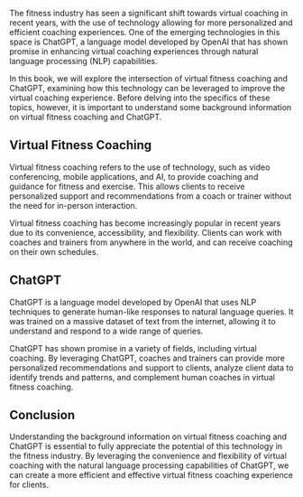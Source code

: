 

The fitness industry has seen a significant shift towards virtual coaching in recent years, with the use of technology allowing for more personalized and efficient coaching experiences. One of the emerging technologies in this space is ChatGPT, a language model developed by OpenAI that has shown promise in enhancing virtual coaching experiences through natural language processing (NLP) capabilities.

In this book, we will explore the intersection of virtual fitness coaching and ChatGPT, examining how this technology can be leveraged to improve the virtual coaching experience. Before delving into the specifics of these topics, however, it is important to understand some background information on virtual fitness coaching and ChatGPT.

Virtual Fitness Coaching
------------------------

Virtual fitness coaching refers to the use of technology, such as video conferencing, mobile applications, and AI, to provide coaching and guidance for fitness and exercise. This allows clients to receive personalized support and recommendations from a coach or trainer without the need for in-person interaction.

Virtual fitness coaching has become increasingly popular in recent years due to its convenience, accessibility, and flexibility. Clients can work with coaches and trainers from anywhere in the world, and can receive coaching on their own schedules.

ChatGPT
-------

ChatGPT is a language model developed by OpenAI that uses NLP techniques to generate human-like responses to natural language queries. It was trained on a massive dataset of text from the internet, allowing it to understand and respond to a wide range of queries.

ChatGPT has shown promise in a variety of fields, including virtual coaching. By leveraging ChatGPT, coaches and trainers can provide more personalized recommendations and support to clients, analyze client data to identify trends and patterns, and complement human coaches in virtual fitness coaching.

Conclusion
----------

Understanding the background information on virtual fitness coaching and ChatGPT is essential to fully appreciate the potential of this technology in the fitness industry. By leveraging the convenience and flexibility of virtual coaching with the natural language processing capabilities of ChatGPT, we can create a more efficient and effective virtual fitness coaching experience for clients.
